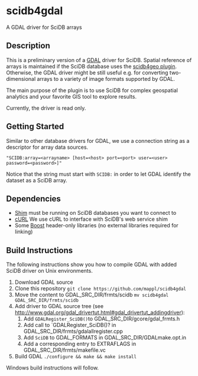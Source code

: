 # scidb4gdal
A GDAL driver for SciDB arrays

## Description
This is a preliminary version of a [GDAL](http://www.gdal.org) driver for SciDB. Spatial reference of arrays is maintained if the SciDB database uses the [scidb4geo plugin](https://github.com/mappl/scidb4geo).
Otherwise, the GDAL driver might be still useful e.g. for converting two-dimensional arrays to a variety of image formats supported by GDAL. 

The main purpose of the plugin is to use SciDB for complex geospatial analytics and your favorite GIS tool to explore results. 

Currently, the driver is read only.

## Getting Started
Similar to other database drivers for GDAL, we use a connection string as a descriptor for array data sources. 

`"SCIDB:array=<arrayname> [host=<host> port=<port> user=<user> password=<password>]"`

Notice that the string must start with `SCIDB:` in order to let GDAL identify the dataset as a SciDB array.



## Dependencies
- [Shim](https://github.com/Paradigm4/shim) must be running on SciDB databases you want to connect to
- [cURL](http://curl.haxx.se/) We use cURL to interface with SciDB's web service shim
- Some [Boost](http://www.boost.org) header-only libraries (no external libraries required for linking) 




## Build Instructions
The following instructions show you how to compile GDAL with added SciDB driver on Unix environments.

1. Download GDAL source
2. Clone this repository `git clone https://github.com/mappl/scidb4gdal` 
3. Move the content to GDAL_SRC_DIR/frmts/scidb `mv scidb4gdal GDAL_SRC_DIR/frmts/scidb`
4. Add driver to GDAL source tree (see http://www.gdal.org/gdal_drivertut.html#gdal_drivertut_addingdriver):
    1. Add `GDALRegister_SciDB()`to GDAL_SRC_DIR/gcore/gdal_frmts.h
    2. Add call to `GDALRegister_SciDB()? in GDAL_SRC_DIR/frmts/gdalallregister.cpp
    3. Add `SciDB` to GDAL_FORMATS in GDAL_SRC_DIR/GDALmake.opt.in
    4. Add a corresponding entry to EXTRAFLAGS in GDAL_SRC_DIR/frmts/makefile.vc
5. Build GDAL `./configure && make && make install`

Windows build instructions will follow.

